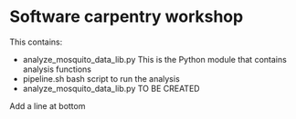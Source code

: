 Software carpentry workshop
========================================

This contains:

* analyze_mosquito_data_lib.py This is the Python module that contains analysis functions
* pipeline.sh bash script to run the analysis
* analyze_mosquito_data_lib.py TO BE CREATED

Add a line at bottom